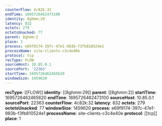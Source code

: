 ```yaml
---
counterFlow: 4c82k:32
endTime: 1695726462473100
identity: 8ghmm:29
latency: 832
octets: 279
octetsUnacked: 77
parent: 8ghmm:2
place: 1
process: e69f9174-397c-47e1-983b-f3fb810524e1
processName: site-clients-c3c4e40e
protocol: tcp
recType: FLOW
sourceHost: 10.85.0.1
sourcePort: '22363'
startTime: 1695726462465620
windowSize: 1459620
---
```

**recType**: [[FLOW]]
**identity**: [[8ghmm:29]]
**parent**: [[8ghmm:2]]
**startTime**: 1695726462465620
**endTime**: 1695726462473100
**sourceHost**: 10.85.0.1
**sourcePort**: 22363
**counterFlow**: 4c82k:32
**latency**: 832
**octets**: 279
**octetsUnacked**: 77
**windowSize**: 1459620
**process**: e69f9174-397c-47e1-983b-f3fb810524e1
**processName**: site-clients-c3c4e40e
**protocol**: [[tcp]]
**place**: 1